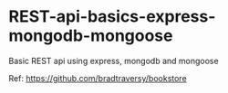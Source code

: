 # REST-api-basics-express-mongodb-mongoose
Basic REST api using express, mongodb and mongoose

Ref:
https://github.com/bradtraversy/bookstore
